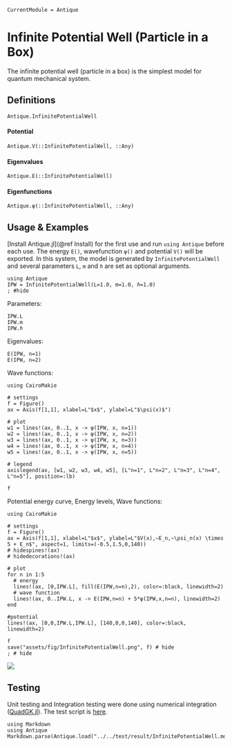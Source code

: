 ```@meta
CurrentModule = Antique
```

# Infinite Potential Well (Particle in a Box)

The infinite potential well (particle in a box) is the simplest model for quantum mechanical system.

## Definitions

```@docs; canonical=false
Antique.InfinitePotentialWell
```

#### Potential
```@docs; canonical=false
Antique.V(::InfinitePotentialWell, ::Any)
```

#### Eigenvalues
```@docs; canonical=false
Antique.E(::InfinitePotentialWell)
```

#### Eigenfunctions
```@docs; canonical=false
Antique.ψ(::InfinitePotentialWell, ::Any)
```

## Usage & Examples

[Install Antique.jl](@ref Install) for the first use and run `using Antique` before each use. The energy `E()`, wavefunction `ψ()` and potential `V()` will be exported. In this system, the model is generated by `InfinitePotentialWell` and several parameters `L`, `m` and `ℏ` are set as optional arguments.

```@example IPW
using Antique
IPW = InfinitePotentialWell(L=1.0, m=1.0, ℏ=1.0)
; #hide
```

Parameters:

```@repl IPW
IPW.L
IPW.m
IPW.ℏ
```

Eigenvalues:

```@repl IPW
E(IPW, n=1)
E(IPW, n=2)
```

Wave functions:

```@example IPW
using CairoMakie

# settings
f = Figure()
ax = Axis(f[1,1], xlabel=L"$x$", ylabel=L"$\psi(x)$")

# plot
w1 = lines!(ax, 0..1, x -> ψ(IPW, x, n=1))
w2 = lines!(ax, 0..1, x -> ψ(IPW, x, n=2))
w3 = lines!(ax, 0..1, x -> ψ(IPW, x, n=3))
w4 = lines!(ax, 0..1, x -> ψ(IPW, x, n=4))
w5 = lines!(ax, 0..1, x -> ψ(IPW, x, n=5))

# legend
axislegend(ax, [w1, w2, w3, w4, w5], [L"n=1", L"n=2", L"n=3", L"n=4", L"n=5"], position=:lb)

f
```

Potential energy curve, Energy levels, Wave functions:

```@example IPW
using CairoMakie

# settings
f = Figure()
ax = Axis(f[1,1], xlabel=L"$x$", ylabel=L"$V(x),~E_n,~\psi_n(x) \times 5 + E_n$", aspect=1, limits=(-0.5,1.5,0,140))
# hidespines!(ax)
# hidedecorations!(ax)

# plot
for n in 1:5
  # energy
  lines!(ax, [0,IPW.L], fill(E(IPW,n=n),2), color=:black, linewidth=2)
  # wave function
  lines!(ax, 0..IPW.L, x -> E(IPW,n=n) + 5*ψ(IPW,x,n=n), linewidth=2)
end

#potential
lines!(ax, [0,0,IPW.L,IPW.L], [140,0,0,140], color=:black, linewidth=2)

f
save("assets/fig/InfinitePotentialWell.png", f) # hide
; # hide
```

![](assets/fig/InfinitePotentialWell.png)

## Testing

Unit testing and Integration testing were done using numerical integration ([QuadGK.jl](https://juliamath.github.io/QuadGK.jl/stable/)). The test script is [here](https://github.com/ohno/Antique.jl/blob/main/test/InfinitePotentialWell.jl).

```@eval
using Markdown
using Antique
Markdown.parse(Antique.load("../../test/result/InfinitePotentialWell.md"))
```